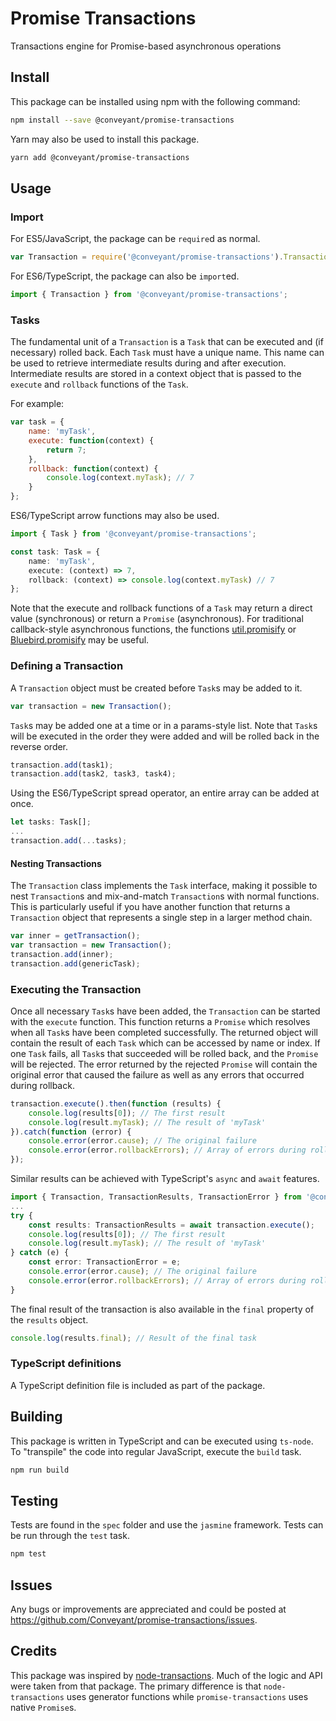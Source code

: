 # Promise Transactions
Transactions engine for Promise-based asynchronous operations

## Install

This package can be installed using npm with the following command:
```bash
npm install --save @conveyant/promise-transactions
```

Yarn may also be used to install this package.
```bash
yarn add @conveyant/promise-transactions
```

## Usage

### Import

For ES5/JavaScript, the package can be `require`d as normal.
```javascript
var Transaction = require('@conveyant/promise-transactions').Transaction;
```

For ES6/TypeScript, the package can also be `import`ed.
```typescript
import { Transaction } from '@conveyant/promise-transactions';
```

### Tasks

The fundamental unit of a `Transaction` is a `Task` that can be executed and (if necessary) rolled back. Each `Task` must have a unique name. This name can be used to retrieve intermediate results during and after execution. Intermediate results are stored in a context object that is passed to the `execute` and `rollback` functions of the `Task`.

For example:
```javascript
var task = {
    name: 'myTask',
    execute: function(context) {
        return 7;
    },
    rollback: function(context) {
        console.log(context.myTask); // 7
    }
};
```

ES6/TypeScript arrow functions may also be used.
```typescript
import { Task } from '@conveyant/promise-transactions';

const task: Task = {
    name: 'myTask',
    execute: (context) => 7,
    rollback: (context) => console.log(context.myTask) // 7
};
```

Note that the execute and rollback functions of a `Task` may return a direct value (synchronous) or return a `Promise` (asynchronous). For traditional callback-style asynchronous functions, the functions [util.promisify](https://nodejs.org/dist/latest-v8.x/docs/api/util.html#util_util_promisify_original) or [Bluebird.promisify](http://bluebirdjs.com/docs/api/promise.promisify.html) may be useful.

### Defining a Transaction

A `Transaction` object must be created before `Task`s may be added to it.
```javascript
var transaction = new Transaction();
```

`Task`s may be added one at a time or in a params-style list. Note that `Task`s will be executed in the order they were added and will be rolled back in the reverse order.
```javascript
transaction.add(task1);
transaction.add(task2, task3, task4);
```

Using the ES6/TypeScript spread operator, an entire array can be added at once.
```typescript
let tasks: Task[];
...
transaction.add(...tasks);
```

#### Nesting Transactions

The `Transaction` class implements the `Task` interface, making it possible to nest `Transaction`s and mix-and-match `Transaction`s with normal functions. This is particularly useful if you have another function that returns a `Transaction` object that represents a single step in a larger method chain.
```javascript
var inner = getTransaction();
var transaction = new Transaction();
transaction.add(inner);
transaction.add(genericTask);
```

### Executing the Transaction

Once all necessary `Task`s have been added, the `Transaction` can be started with the `execute` function. This function returns a `Promise` which resolves when all `Task`s have been completed successfully. The returned object will contain the result of each `Task` which can be accessed by name or index. If one `Task` fails, all `Task`s that succeeded will be rolled back, and the `Promise` will be rejected. The error returned by the rejected `Promise` will contain the original error that caused the failure as well as any errors that occurred during rollback.
```javascript
transaction.execute().then(function (results) {
    console.log(results[0]); // The first result
    console.log(result.myTask); // The result of 'myTask'
}).catch(function (error) {
    console.error(error.cause); // The original failure
    console.error(error.rollbackErrors); // Array of errors during rollback
});
```

Similar results can be achieved with TypeScript's `async` and `await` features.
```typescript
import { Transaction, TransactionResults, TransactionError } from '@conveyant/promise-transactions';
...
try {
    const results: TransactionResults = await transaction.execute();
    console.log(results[0]); // The first result
    console.log(result.myTask); // The result of 'myTask'
} catch (e) {
    const error: TransactionError = e;
    console.error(error.cause); // The original failure
    console.error(error.rollbackErrors); // Array of errors during rollback.
}
```

The final result of the transaction is also available in the `final` property of the `results` object.
```javascript
console.log(results.final); // Result of the final task
```

### TypeScript definitions

A TypeScript definition file is included as part of the package.

## Building

This package is written in TypeScript and can be executed using `ts-node`. To "transpile" the code into regular JavaScript, execute the `build` task.
```bash
npm run build
```

## Testing

Tests are found in the `spec` folder and use the `jasmine` framework. Tests can be run through the `test` task.
```bash
npm test
```

## Issues

Any bugs or improvements are appreciated and could be posted at https://github.com/Conveyant/promise-transactions/issues.

## Credits

This package was inspired by [node-transactions](https://github.com/ceoworks/node-transactions). Much of the logic and API were taken from that package. The primary difference is that `node-transactions` uses generator functions while `promise-transactions` uses native `Promise`s.
